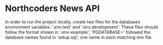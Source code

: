 # Northcoders News API

In order to run the project locally, create two files for the databases environment variables: '.env.test' and '.env.development'.
These files should follow the format shown in '.env-example'; 'PGDATABASE=' followed the database names found in 'setup.sql', one name in each matching env file.

